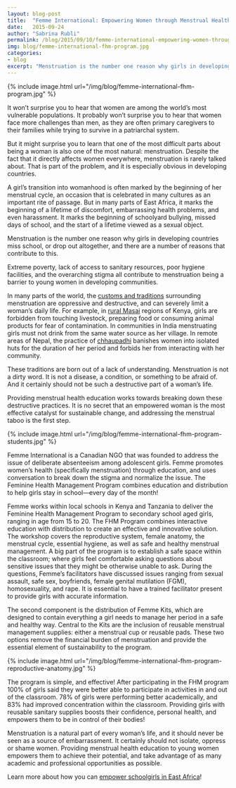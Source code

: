 ```yaml
---
layout: blog-post
title:  "Femme International: Empowering Women through Menstrual Health Education"
date:   2015-09-24
author: "Sabrina Rubli"
permalink: /blog/2015/09/10/femme-international-empowering-women-through-menstrual-health-education/
img: blog/femme-international-fhm-program.jpg
categories:
- blog
excerpt: "Menstruation is the number one reason why girls in developing countries miss school, or drop out altogether, and there are a number of reasons that contribute to this ..."
---
```


{% include image.html url="/img/blog/femme-international-fhm-program.jpg" %}

It won&rsquo;t surprise you to hear that women are among the world&rsquo;s most vulnerable populations. It probably won&rsquo;t surprise you to hear that women face more challenges than men, as they are often primary caregivers to their families while trying to survive in a patriarchal system.

But it might surprise you to learn that one of the most difficult parts about being a woman is also one of the most natural: menstruation. Despite the fact that it directly affects women everywhere, menstruation is rarely talked about. That is part of the problem, and it is especially obvious in developing countries.

A girl&rsquo;s transition into womanhood is often marked by the beginning of her menstrual cycle, an occasion that is celebrated in many cultures as an important rite of passage. But in many parts of East Africa, it marks the beginning of a lifetime of discomfort, embarrassing health problems, and even harassment. It marks the beginning of schoolyard bullying, missed days of school, and the start of a lifetime viewed as a sexual object.

Menstruation is the number one reason why girls in developing countries miss school, or drop out altogether, and there are a number of reasons that contribute to this.

Extreme poverty, lack of access to sanitary resources, poor hygiene facilities, and the overarching stigma all contribute to menstruation being a barrier to young women in developing communities.

In many parts of the world, the <a class="text-link" target="_blank" href="http://www.femmeinternational.org/the-issue.html">customs and traditions</a> surrounding menstruation are oppressive and destructive, and can severely limit a woman&rsquo;s daily life. For example, in <a class="text-link" target="_blank" href="https://www.youtube.com/watch?v=EFWZpQ7zpjo">rural Masai</a> regions of Kenya, girls are forbidden from touching livestock, preparing food or consuming animal products for fear of contamination. In communities in India menstruating girls must not drink from the same water source as her village. In remote areas of Nepal, the practice of <a class="text-link" target="_blank" href="http://time.com/3811181/chhaupadi-ritual-nepal/">chhaupadhi</a> banishes women into isolated huts for the duration of her period and forbids her from interacting with her community.

These traditions are born out of a lack of understanding. Menstruation is not a dirty word. It is not a disease, a condition, or something to be afraid of. And it certainly should not be such a destructive part of a woman&rsquo;s life.

Providing menstrual health education works towards breaking down these destructive practices. It is no secret that an empowered woman is the most effective catalyst for sustainable change, and addressing the menstrual taboo is the first step.

{% include image.html url="/img/blog/femme-international-fhm-program-students.jpg" %}

Femme International is a Canadian NGO that was founded to address the issue of deliberate absenteeism among adolescent girls. Femme promotes women’s health (specifically menstruation) through education, and uses conversation to break down the stigma and normalize the issue. The Feminine Health Management Program combines education and distribution to help girls stay in school&mdash;every day of the month!

Femme works within local schools in Kenya and Tanzania to deliver the Feminine Health Management Program to secondary school aged girls, ranging in age from 15 to 20. The FHM Program combines interactive education with distribution to create an effective and innovative solution. The workshop covers the reproductive system, female anatomy, the menstrual cycle, essential hygiene, as well as safe and healthy menstrual management. A big part of the program is to establish a safe space within the classroom; where girls feel comfortable asking questions about sensitive issues that they might be otherwise unable to ask. During the questions, Femme’s facilitators have discussed issues ranging from sexual assault, safe sex, boyfriends, female genital mutilation (FGM), homosexuality, and rape. It is essential to have a trained facilitator present to provide girls with accurate information.

The second component is the distribution of Femme Kits, which are designed to contain everything a girl needs to manage her period in a safe and healthy way. Central to the Kits are the inclusion of reusable menstrual management supplies: either a menstrual cup or reusable pads. These two options remove the financial burden of menstruation and provide the essential element of sustainability to the program.

{% include image.html url="/img/blog/femme-international-fhm-program-reproductive-anatomy.jpg" %}

The program is simple, and effective! After participating in the FHM program 100% of girls said they were better able to participate in activities in and out of the classroom. 78% of girls were performing better academically, and 83% had improved concentration within the classroom. Providing girls with reusable sanitary supplies boosts their confidence, personal health, and empowers them to be in control of their bodies!

Menstruation is a natural part of every woman&rsquo;s life, and it should never be seen as a source of embarrassment. It certainly should not isolate, oppress or shame women. Providing menstrual health education to young women empowers them to achieve their potential, and take advantage of as many academic and professional opportunities as possible.

Learn more about how you can <a class="text-link" target="_blank" href="http://www.femmeinternational.org/donate-now.html">empower schoolgirls in East Africa</a>!